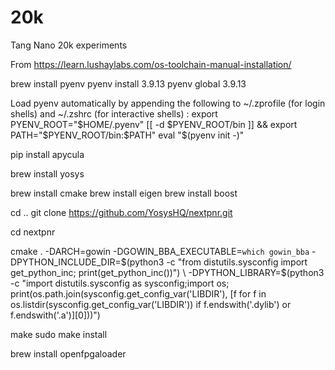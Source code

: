 # 20k
Tang Nano 20k experiments

From https://learn.lushaylabs.com/os-toolchain-manual-installation/

brew install pyenv
pyenv install 3.9.13
pyenv global 3.9.13

Load pyenv automatically by appending the following to  ~/.zprofile (for login shells) and ~/.zshrc (for interactive shells) :
export PYENV_ROOT="$HOME/.pyenv"
[[ -d $PYENV_ROOT/bin ]] && export PATH="$PYENV_ROOT/bin:$PATH"
eval "$(pyenv init -)"


pip install apycula

brew install yosys

brew install cmake
brew install eigen
brew install boost

cd ..
git clone https://github.com/YosysHQ/nextpnr.git

cd nextpnr

cmake . -DARCH=gowin -DGOWIN_BBA_EXECUTABLE=`which gowin_bba` -DPYTHON_INCLUDE_DIR=$(python3 -c "from distutils.sysconfig import get_python_inc; print(get_python_inc())")  \
-DPYTHON_LIBRARY=$(python3 -c "import distutils.sysconfig as sysconfig;import os;  print(os.path.join(sysconfig.get_config_var('LIBDIR'), [f for f in os.listdir(sysconfig.get_config_var('LIBDIR')) if f.endswith('.dylib') or f.endswith('.a')][0]))")

make
sudo make install

brew install openfpgaloader

